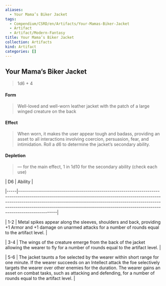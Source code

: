 ```yaml
---
aliases:
  - Your Mama’s Biker Jacket
tags:
  - Compendium/CSRD/en/Artifacts/Your-Mamas-Biker-Jacket
  - Artifact
  - Artifact/Modern-Fantasy
title: Your Mama’s Biker Jacket
collection: Artifacts
kind: Artifact
categories: []
---
```

## Your Mama’s Biker Jacket  
  
>1d6 + 4  
#### Form  
>Well-loved and well-worn leather jacket with the patch of a large winged creature on the back   
#### Effect  
>When worn, it makes the user appear tough and badass, providing an asset to all interactions involving coercion, persuasion, fear, and intimidation. Roll a d6 to determine the jacket’s secondary ability.  
  
  
#### Depletion   
>— for the main effect, 1 in 1d10 for the secondary ability (check each use)  
  
| D6  | Ability                                                                                                                                                                                                                                                                                                                                   |  
|-----|-------------------------------------------------------------------------------------------------------------------------------------------------------------------------------------------------------------------------------------------------------------------------------------------------------------------------------------------|  
| 1-2 | Metal spikes appear along the sleeves, shoulders and back, providing +1 Armor and +1 damage on unarmed attacks for a number of rounds equal to the artifact level.                                                                                                                                                                          |  
| 3-4 | The wings of the creature emerge from the back of the jacket allowing the wearer to fly for a number of rounds equal to the artifact level.                                                                                                                                                                                               |  
| 5-6 | The jacket taunts a foe selected by the wearer within short range for one minute. If the wearer succeeds on an Intellect attack the foe selectively targets the wearer over other enemies for the duration. The wearer gains an asset on combat tasks, such as attacking and defending, for a number of rounds equal to the artifact level. |  
